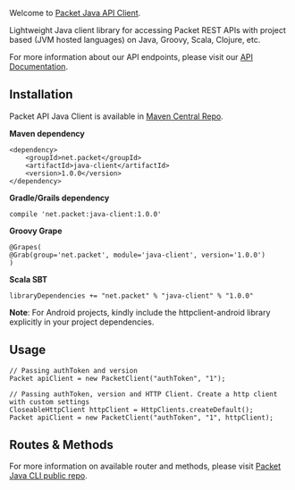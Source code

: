 <!-- <meta>
{
    "title":"Java",
    "slug":"java",
    "description":"An official Java client for the Packet API",
    "author":"Zalkar Ziiaidin",
    "github":"zalkar-z",
    "date": "2019/12/11",
    "tag":["Java", "CLI"]
}
</meta> -->

Welcome to [Packet Java API Client](https://github.com/packethost/packet-java).

Lightweight Java client library for accessing Packet REST APIs with project based (JVM hosted languages) on Java, Groovy, Scala, Clojure, etc.

For more information about our API endpoints, please visit our [API Documentation](https://www.packet.com/developers/api/).

## Installation

Packet API Java Client is available in [Maven Central Repo](https://search.maven.org/search?q=g:net.packet%20AND%20a:java-client).

**Maven dependency**

```
<dependency>
    <groupId>net.packet</groupId>
    <artifactId>java-client</artifactId>
    <version>1.0.0</version>
</dependency>
```

**Gradle/Grails dependency**

```
compile 'net.packet:java-client:1.0.0'
```

**Groovy Grape**

```
@Grapes(
@Grab(group='net.packet', module='java-client', version='1.0.0')
)
```

**Scala SBT**

```
libraryDependencies += "net.packet" % "java-client" % "1.0.0"
```

**Note**: For Android projects, kindly include the httpclient-android library explicitly in your project dependencies.

## Usage

```
// Passing authToken and version
Packet apiClient = new PacketClient("authToken", "1");

// Passing authToken, version and HTTP Client. Create a http client with custom settings
CloseableHttpClient httpClient = HttpClients.createDefault();
Packet apiClient = new PacketClient("authToken", "1", httpClient);
```

## Routes & Methods

For more information on available router and methods, please visit [Packet Java CLI public repo](https://github.com/packethost/packet-java).

